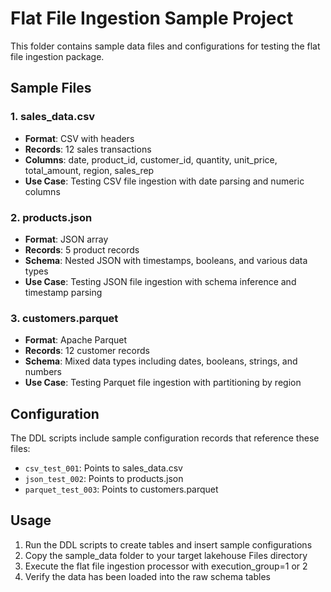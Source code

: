 # Flat File Ingestion Sample Project

This folder contains sample data files and configurations for testing the flat file ingestion package.

## Sample Files

### 1. sales_data.csv
- **Format**: CSV with headers
- **Records**: 12 sales transactions
- **Columns**: date, product_id, customer_id, quantity, unit_price, total_amount, region, sales_rep
- **Use Case**: Testing CSV file ingestion with date parsing and numeric columns

### 2. products.json
- **Format**: JSON array
- **Records**: 5 product records
- **Schema**: Nested JSON with timestamps, booleans, and various data types
- **Use Case**: Testing JSON file ingestion with schema inference and timestamp parsing

### 3. customers.parquet
- **Format**: Apache Parquet
- **Records**: 12 customer records
- **Schema**: Mixed data types including dates, booleans, strings, and numbers
- **Use Case**: Testing Parquet file ingestion with partitioning by region

## Configuration

The DDL scripts include sample configuration records that reference these files:

- `csv_test_001`: Points to sales_data.csv
- `json_test_002`: Points to products.json  
- `parquet_test_003`: Points to customers.parquet

## Usage

1. Run the DDL scripts to create tables and insert sample configurations
2. Copy the sample_data folder to your target lakehouse Files directory
3. Execute the flat file ingestion processor with execution_group=1 or 2
4. Verify the data has been loaded into the raw schema tables
